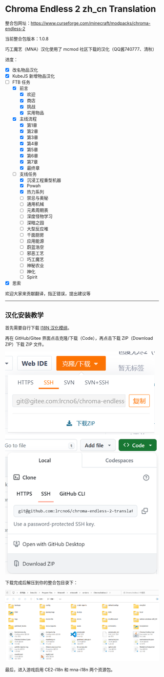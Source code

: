 # Chroma Endless 2 zh_cn Translation

整合包网址：https://www.curseforge.com/minecraft/modpacks/chroma-endless-2

当前整合包版本：1.0.8

巧工魔艺（MNA）汉化使用了 mcmod 社区下载的汉化（QQ酱740777、清秋）

进度：

- [x] 改名物品汉化
- [x] KubeJS 新增物品汉化
- [ ] FTB 任务
	- [x] 前言
		- [x] 欢迎
		- [x] 商店
		- [x] 挑战
		- [x] 实用物品
	- [x] 主线流程
		- [x] 第1章
		- [x] 第2章
		- [x] 第3章
		- [x] 第4章
		- [x] 第5章
		- [x] 第6章
		- [x] 第7章
		- [x] 最终章
	- [ ] 支线任务
		- [x] 沉浸工程重型机器
		- [x] Powah
		- [x] 热力系列
		- [ ] 禁忌与奥秘
		- [ ] 通用机械
		- [ ] 元素周期表
		- [ ] 深度怪物学习
		- [ ] 深暗之园
		- [ ] 大型反应堆
		- [ ] 千面厨房
		- [ ] 应用能源
		- [ ] 蔚蓝浩空
		- [ ] 邪恶工艺
		- [ ] 巧工魔艺
		- [ ] 神秘农业
		- [ ] 神化
		- [ ] Spirit
- [x] 思索

欢迎大家来贡献翻译，指正错误，提出建议等

---

## 汉化安装教学

首先需要自行下载 [I18N 汉化模组](https://www.modrinth.com/mod/i18nupdatemod/versions)。

再在 GitHub/Gitee 界面点击克隆/下载（Code），再点击下载 ZIP（Download ZIP）下载 ZIP 文件。

![Gitee 下载](gitee-download.png)
![GitHub 下载](github-download.png)

下载完成后解压到你的整合包目录下：

![整合包目录](modpack-folder.png)

最后，进入游戏启用 CE2-i18n 和 mna-i18n 两个资源包。
